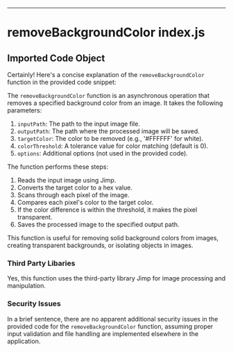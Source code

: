 

  

  

---
# removeBackgroundColor index.js
## Imported Code Object
Certainly! Here's a concise explanation of the `removeBackgroundColor` function in the provided code snippet:

The `removeBackgroundColor` function is an asynchronous operation that removes a specified background color from an image. It takes the following parameters:

1. `inputPath`: The path to the input image file.
2. `outputPath`: The path where the processed image will be saved.
3. `targetColor`: The color to be removed (e.g., '#FFFFFF' for white).
4. `colorThreshold`: A tolerance value for color matching (default is 0).
5. `options`: Additional options (not used in the provided code).

The function performs these steps:

1. Reads the input image using Jimp.
2. Converts the target color to a hex value.
3. Scans through each pixel of the image.
4. Compares each pixel's color to the target color.
5. If the color difference is within the threshold, it makes the pixel transparent.
6. Saves the processed image to the specified output path.

This function is useful for removing solid background colors from images, creating transparent backgrounds, or isolating objects in images.

### Third Party Libaries

Yes, this function uses the third-party library Jimp for image processing and manipulation.

### Security Issues

In a brief sentence, there are no apparent additional security issues in the provided code for the `removeBackgroundColor` function, assuming proper input validation and file handling are implemented elsewhere in the application.


  